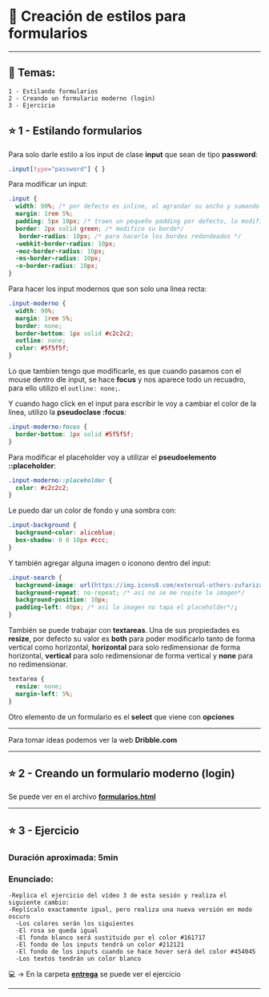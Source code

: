 # :star2:  Creación de estilos para formularios

---

## :book: Temas:

```
1 - Estilando formularios
2 - Creando un formulario moderno (login)
3 - Ejercicio
```

## :star: 1 - Estilando formularios


Para solo darle estilo a los input de clase **input** que sean de tipo **password**:
```CSS
.input[type="password"] { }
```

Para modificar un input:
```CSS
.input {
  width: 90%; /* por defecto es inline, al agrandar su ancho y sumando el margin hago que ocupe el 100% de anchura*/
  margin: 1rem 5%;
  padding: 5px 10px; /* traen un pequeño padding por defecto, lo modifico*/
  border: 2px solid green; /* modifico su borde*/
   border-radius: 10px; /* para hacerle los bordes redondeados */
  -webkit-border-radius: 10px;
  -moz-border-radius: 10px;
  -ms-border-radius: 10px;
  -o-border-radius: 10px;
}
```

Para hacer los input modernos que son solo una linea recta:

```CSS
.input-moderno {
  width: 90%;
  margin: 1rem 5%;
  border: none;
  border-bottom: 1px solid #c2c2c2;
  outline: none;
  color: #5f5f5f;
}
```

Lo que tambien tengo que modificarle, es que cuando pasamos con el mouse dentro dle input, se hace **focus** y nos aparece todo un recuadro, para ello utilizo el ```outline: none;```.

Y cuando hago click en el input para escribir le voy a cambiar el color de la linea, utilizo la **pseudoclase :focus**:
```CSS
.input-moderno:focus {
  border-bottom: 1px solid #5f5f5f; 
}
```

Para modificar el placeholder voy a utilizar el **pseudoelemento ::placeholder**:

```CSS
.input-moderno::placeholder {
  color: #c2c2c2;
}
```

Le puedo dar un color de fondo y una sombra con:
```CSS
.input-background {
  background-color: aliceblue;
  box-shadow: 0 0 10px #ccc;
}
```

Y también agregar alguna imagen o iconono dentro del input:

```CSS
.input-search {
  background-image: url(https://img.icons8.com/external-others-zufarizal-robiyanto/24/000000/external-lup-mutuline-science-education-others-zufarizal-robiyanto.png);
  background-repeat: no-repeat; /* asi no se me repite la imagen*/
  background-position: 10px;
  padding-left: 40px; /* asi la imagen no tapa el placeholder*/;
}
```

También se puede trabajar con **textareas**. Una de sus propiedades es **resize**, por defecto su valor es **both** para poder modificarlo tanto de forma vertical como horizontal, **horizontal** para solo redimensionar de forma horizontal, **vertical** para solo redimensionar de forma vertical y **none** para no redimensionar.

```CSS
textarea {
  resize: none;
  margin-left: 5%;
}
```

Otro elemento de un formulario es el **select** que viene con **opciones**

---

Para tomar ideas podemos ver la web **Dribble.com**

---

## :star: 2 - Creando un formulario moderno (login)

Se puede ver en el archivo [**formularios.html**](https://github.com/eugenia1984/open_bootcamp/blob/main/02_html_css/07_formularios/formularios.html)

---

## :star: 3 - Ejercicio

### Duración aproximada: 5min

### Enunciado:

```
-Replica el ejercicio del vídeo 3 de esta sesión y realiza el siguiente cambio:
-Replícalo exactamente igual, pero realiza una nueva versión en modo oscuro
  -Los colores serán los siguientes
  -El rosa se queda igual
  -El fondo blanco será sustituido por el color #161717
  -El fondo de los inputs tendrá un color #212121
  -El fondo de los inputs cuando se hace hover será del color #454045
  -Los textos tendrán un color blanco
```

:computer: -> En la carpeta [**entrega**](https://github.com/eugenia1984/open_bootcamp/tree/main/02_html_css/07_formularios/entrega) se puede ver el ejercicio

---
